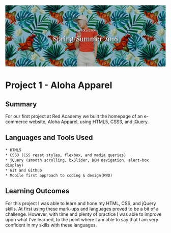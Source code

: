![Alt text](/Aloha-Screenshot.png)
# Project 1 - Aloha Apparel

## Summary

For our first project at Red Academy we built the homepage of an e-commerce website, Aloha Apparel, using HTML5, CSS3, and jQuery. 

## Languages and Tools Used

	* HTML5
	* CSS3 (CSS reset styles, flexbox, and media queries)
	* jQuery (smooth scrolling, bxSlider, DOM navigation, alert-box display)
	* Git and Github 
	* Mobile first approach to coding & design(RWD)
	

## Learning Outcomes

For this project I was able to learn and hone my HTML, CSS, and jQuery skills. At first using these mark-ups and languages proved to be a bit of a challenge. However,  with time and plenty of practice I was able to improve upon what I've learned, to the point where I am able to say that I am very confident in my skills with these languages. 